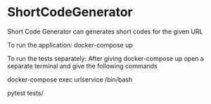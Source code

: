 # ShortCodeGenerator

Short Code Generator can generates short codes for the given URL

To run the application:
docker-compose up

To run the tests separately:
After giving docker-compose up open a separate terminal and give the following commands

docker-compose exec urlservice /bin/bash

pytest tests/
